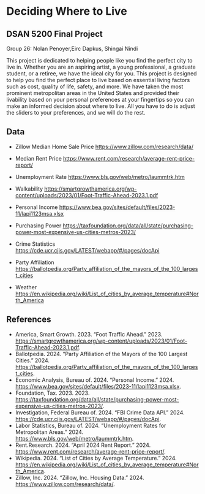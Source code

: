 
# Deciding Where to Live
## DSAN 5200 Final Project

Group 26:
Nolan Penoyer,Eirc Dapkus, Shingai Nindi

This project is dedicated to helping people like you find the perfect city to live in. Whether you are an aspiring artist, a young professional, a graduate student, or a retiree, we have the ideal city for you. This project is designed to help you find the perfect place to live based on essential living factors such as cost, quality of life, safety, and more. We have taken the most prominent metropolitan areas in the United States and provided their livability based on your personal preferences at your fingertips so you can make an informed decision about where to live. All you have to do is adjust the sliders to your preferences, and we will do the rest.

## Data
- Zillow Median Home Sale Price
https://www.zillow.com/research/data/

- Median Rent Price
https://www.rent.com/research/average-rent-price-report/

- Unemployment Rate
https://www.bls.gov/web/metro/laummtrk.htm

- Walkability
https://smartgrowthamerica.org/wp-content/uploads/2023/01/Foot-Traffic-Ahead-2023.1.pdf

- Personal Income
https://www.bea.gov/sites/default/files/2023-11/lapi1123msa.xlsx

- Purchasing Power
https://taxfoundation.org/data/all/state/purchasing-power-most-expensive-us-cities-metros-2023/

- Crime Statistics
https://cde.ucr.cjis.gov/LATEST/webapp/#/pages/docApi

- Party Affiliation
https://ballotpedia.org/Party_affiliation_of_the_mayors_of_the_100_largest_cities

- Weather
https://en.wikipedia.org/wiki/List_of_cities_by_average_temperature#North_America

## References
- America, Smart Growth. 2023. “Foot Traffic Ahead.” 2023. https://smartgrowthamerica.org/wp-content/uploads/2023/01/Foot-Traffic-Ahead-2023.1.pdf.
- Ballotpedia. 2024. “Party Affiliation of the Mayors of the 100 Largest Cities.” 2024. https://ballotpedia.org/Party_affiliation_of_the_mayors_of_the_100_largest_cities.
- Economic Analysis, Bureau of. 2024. “Personal Income.” 2024. https://www.bea.gov/sites/default/files/2023-11/lapi1123msa.xlsx.
- Foundation, Tax. 2023. 2023. https://taxfoundation.org/data/all/state/purchasing-power-most-expensive-us-cities-metros-2023/.
- Investigation, Federal Bureau of. 2024. “FBI Crime Data API.” 2024. https://cde.ucr.cjis.gov/LATEST/webapp/#/pages/docApi.
- Labor Statistics, Bureau of. 2024. “Unemployment Rates for Metropolitan Areas.” 2024. https://www.bls.gov/web/metro/laummtrk.htm.
- Rent.Research. 2024. “April 2024 Rent Report.” 2024. https://www.rent.com/research/average-rent-price-report/.
- Wikipedia. 2024. “List of Cities by Average Temperature.” 2024. https://en.wikipedia.org/wiki/List_of_cities_by_average_temperature#North_America.
- Zillow, Inc. 2024. “Zillow, Inc. Housing Data.” 2024. https://www.zillow.com/research/data/.

